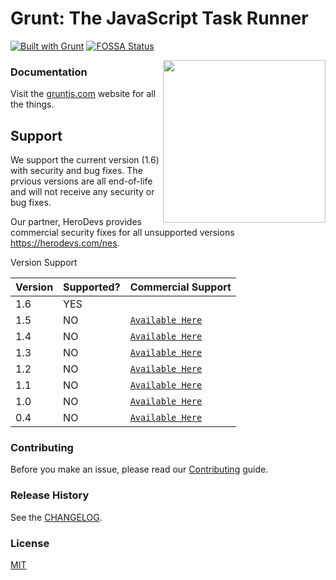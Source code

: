 # Grunt: The JavaScript Task Runner

[![Built with Grunt](https://cdn.gruntjs.com/builtwith.svg)](http://gruntjs.com/)
[![FOSSA Status](https://app.fossa.io/api/projects/git%2Bhttps%3A%2F%2Fgithub.com%2Fgruntjs%2Fgrunt.svg?type=shield)](https://app.fossa.io/projects/git%2Bhttps%3A%2F%2Fgithub.com%2Fgruntjs%2Fgrunt?ref=badge_shield)

<img align="right" height="260" src="https://gruntjs.com/img/grunt-logo-no-wordmark.svg">

### Documentation

Visit the [gruntjs.com](https://gruntjs.com/) website for all the things.

## Support

We support the current version (1.6) with security and bug fixes. The prvious versions are all end-of-life and will not receive any security or bug fixes.

Our partner, HeroDevs provides commercial security fixes for all unsupported versions https://herodevs.com/nes.

Version Support

 Version | Supported? |  Commercial Support
 ------------- |---------------------|---------------------
 1.6               | YES
 1.5               | NO | [`Available Here`](https://herodevs.com/nes)
 1.4               | NO | [`Available Here`](https://herodevs.com/nes)
 1.3               | NO | [`Available Here`](https://herodevs.com/nes)
 1.2               | NO | [`Available Here`](https://herodevs.com/nes)
 1.1               | NO | [`Available Here`](https://herodevs.com/nes)
 1.0               | NO | [`Available Here`](https://herodevs.com/nes)
 0.4               | NO | [`Available Here`](https://herodevs.com/nes)
   
### Contributing

Before you make an issue, please read our [Contributing](https://gruntjs.com/contributing) guide.

### Release History

See the [CHANGELOG](CHANGELOG).

### License

[MIT](LICENSE)
